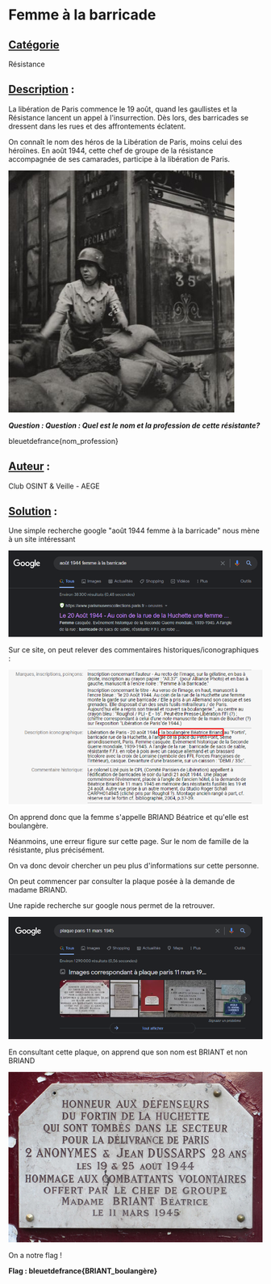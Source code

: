 # **Femme à la barricade**
## <u>**Catégorie**</u>

Résistance

## <u>**Description**</u> :

La libération de Paris commence le 19 août, quand les gaullistes et la Résistance lancent un appel à l'insurrection. Dès lors, des barricades se dressent dans les rues et des affrontements éclatent.

On connaît le nom des héros de la Libération de Paris, moins celui des héroïnes. En août 1944, cette chef de groupe de la résistance accompagnée de ses camarades, participe à la libération de Paris.

![](./images/1.3.jpg)

***Question : Question : Quel est le nom et la profession de cette résistante?***

bleuetdefrance{nom_profession}

## <u>**Auteur**</u> :

Club OSINT & Veille - AEGE

## <u>**Solution**</u> :

Une simple recherche google "août 1944 femme à la barricade" nous mène à un site intéressant

![](./images/google.png)

Sur ce site, on peut relever des commentaires historiques/iconographiques :

![](./images/flag.png)

On apprend donc que la femme s'appelle BRIAND Béatrice et qu'elle est boulangère.

Néanmoins, une erreur figure sur cette page. Sur le nom de famille de la résistante, plus précisément. 

On va donc devoir chercher un peu plus d'informations sur cette personne.

On peut commencer par consulter la plaque posée à la demande de madame BRIAND.

Une rapide recherche sur google nous permet de la retrouver.

![](./images/google2.png)

En consultant cette plaque, on apprend que son nom est BRIANT et non BRIAND

![](./images/plaque.jpg)

On a notre flag !

**Flag : bleuetdefrance{BRIANT_boulangère}**